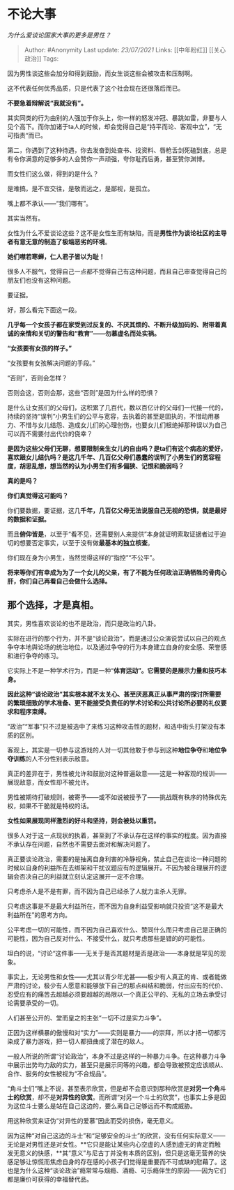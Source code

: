 # 不论大事
*为什么爱谈论国家大事的更多是男性？*

> Author: #Anonymity
> Last update: *23/07/2021*
> Links: [[中年粉红]] [[关心政治]]
> Tags:

因为男性谈这些会加分和得到鼓励，而女生谈这些会被攻击和压制啊。

这不代表任何优秀品质，只是代表了这个社会现在还很落后而已。

**不要急着辩解说“我就没有”。**

其实同类的行为由别的人强加于你头上，你一样的怒发冲冠、暴跳如雷，非要与人见个高下。而你加诸于ta人的时候，却会觉得自己是“持平而论、客观中立”，“无可指责“而已。

第二，你遇到了这种待遇，你去发奋到处查书、找资料、唇枪舌剑死磕到底，总是有令你满意的足够多的人会赞你一声顽强，夸你耻而后勇，甚至赞你渊博。

而女性们这么做，得到的是什么？

是难搞，是不宜交往，是敬而远之，是鄙视，是孤立。

嘴上都不承认——“我们哪有”。

其实当然有。

女性为什么不爱谈论这些？这不是女性生而有缺陷，而是**男性作为谈论社区的主导者有意无意的制造了极端恶劣的环境**。

**她们噤若寒蝉，仁人君子皆以为耻！**

很多人不服气，觉得自己一点都不觉得自己有这种问题，而且自己审查觉得自己的朋友们也没有这种问题。

要证据。

好，那么看完下面这一段。

**几乎每一个女孩子都在家受到过反复的、不厌其烦的、不断升级加码的、附带着真诚的亲情和关切的警告和“教育”——勿慕虚名而处实祸。**

**“女孩要有女孩的样子。”**

“女孩要有女孩解决问题的手段。”

“否则”，否则会怎样？

否则会这，否则会那，这些“否则”是因为什么样的恐惧？

是什么让女孩们的父母们，这积累了几百代，数以百亿计的父母们一代接一代的，持续的坚持“误判”小男生们的公平与宽容，去执着的甚至是固执的，不惜动用暴力、不惜与女儿结怨、造成女儿们的心理创伤，也要女儿们根绝掉那种误以为自己可以而不需要付出代价的侥幸？

**是因为这些父母们无聊，想要限制亲生女儿的自由吗？是ta们有这个病态的爱好，喜欢跟女儿结仇吗？是这几千年、几百亿父母们愚蠢的误判了小男生们的宽容程度，胡思乱想，想当然的认为小男生们有多偏狭、记恨和脆弱吗？**

**真的是吗？**

**你们真觉得这可能吗？**

你们要数据，要证据，这几**千年，几百亿父母无法说服自己无视的恐惧，就是最好的数据和证据。**

而且**俯仰皆是**，以至于“看不见，还需要别人来提供”本身就证明索取证据者过于迫切的想要否定事实，以至于没有做**最基本的独立核查**。

你们现在身为小男生，当然觉得这样的“指控”“不公平”。

**将来等你们有幸成为为了一个女儿的父亲，有了不能为任何政治正确牺牲的骨肉心肝，你们自己再看自己会做什么选择。**

**那个选择，才是真相。**
--------------

其实，男性喜欢谈论的也不是政治，而只是政治的八卦。

实际在进行的那个行为，并不是“谈论政治”，而是通过公众演说尝试以自己的观点争夺本地舆论场的统治地位，以及通过争夺的行为本身建立自身的安全感、荣誉感和进行争夺的练习。

它实际上不是一种学术行为，而是一种“**体育运动”。它需要的是展示力量和技巧本身。**

**因此这种“谈论政治”其实根本就不太关心、甚至厌恶真正从事严肃的探讨所需要的繁琐细致的学术准备、更不能接受负责任的学术讨论和公共讨论所必要的礼仪要求和程序束缚。**

“政治”“军事”只不过是被选中了来练习这种攻击性的题材，和选中街头打架没有本质的区别。

客观上，其实是一切参与这游戏的人对一切其他敢于参与到这种**地位争夺**和**地位争夺训练**的人不分性别表示敌意。

真正的差异在于，男性被允许和鼓励对这种普遍敌意——这是一种客观的规训——展现敌意，而女性却不被允许。

男性被期待打破规则，被寄予——或不如说被授予了——挑战既有秩序的特殊优先权，如果不干脆就是特权的话。

**女性如果展现同样激烈的好斗和坚持，则会被处以重罚。**

很多人对于这一点现状的执着，甚至到了不承认存在这样的事实的程度。因为直接不承认存在问题，自然也不需要去面对和解决问题了。

真正要谈论政治，需要的是抽离自身利害的冷静视角，禁止自己在谈论一种问题的时候以自身的利益所在去绑架和干扰议题应有的逻辑展开。不因为被合理展开的逻辑会否决自己的利益就立刻认定这展开一定不合理。

只考虑杀人是不是有罪，而不因为自己已经杀了人就力主杀人无罪。

只考虑这事是不是最大利益所在，而不因为自身利益受影响就只投资“这不是最大利益所在”的思考方向。

公平考虑一切的可能性，而不因为自己喜欢什么、赞同什么而只考虑自己是正确的可能性，因为自己反对什么、不接受什么，就只考虑那些是错的的可能性。

坦白的说，“讨论“这件事——无关于是否其题材是否是政治——本身就是罕见的现象。

事实上，无论男性和女性——尤其以青少年尤甚——极少有人真正的肯、或者能做严肃的讨论，极少有人愿意和能够放下自己的那点纠结和脆弱，付出应有的代价、忍受应有的痛苦去超越必须要超越的局限以一个真正公平的、无私的立场去承受讨论需要承受的一切。

人们甚至公开的、堂而皇之的主张“一切不过是实力斗争”。

正因为这样横暴的傲慢和对“实力”——实则是暴力——的崇拜，所以才把一切都污染成了暴力游戏，把一切人都扭曲成了潜在的敌人。

一般人所说的所谓“讨论政治”，本身不过是这样的一种暴力斗争。在这种暴力斗争中展示出势均力敌的实力，甚至只是展示同等的兴趣，都会导致被预定应该顺从、合作、服务的女性被视为“不合规品”。

“角斗士们“嘴上不说，甚至表示欣赏，但是却不会意识到那种欣赏是**对另一个角斗士的欣赏**，却不是**对异性的欣赏**。而所谓“对另一个斗士的欣赏”，也事实上多是因为这位斗士要么是站在自己这边的，要么离自己足够远而不构成威胁。

用这种欣赏来证伪“对异性的爱慕”因此而受的损伤，毫无意义。

因为这种“对自己这边的斗士”和“足够安全的斗士”的欣赏，没有任何实际意义——无论是对男性还是对女性。**它只是能让某些内心空虚的人感到虚无的肯定而触发无意义的快感，**其“意义”与尼古丁并没有本质的区别，但只是这毫无营养的快感足够让惊慌而焦虑自身的存在感的小孩子们觉得是重要而不可或缺的慰藉了。这也是为什么这种“谈论政治”瘾常常与烟瘾、酒瘾、可乐瘾伴生的原因——因为它们都是廉价可获得的幸福替代品。

